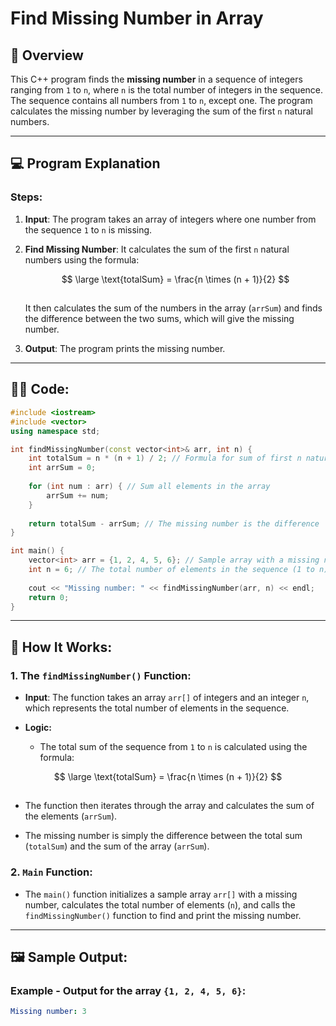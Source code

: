 # Find Missing Number in Array

## 📝 **Overview**

This C++ program finds the **missing number** in a sequence of integers ranging from `1` to `n`, where `n` is the total number of integers in the sequence. The sequence contains all numbers from `1` to `n`, except one. The program calculates the missing number by leveraging the sum of the first `n` natural numbers.

---

## 💻 **Program Explanation**

### **Steps**:
1. **Input**: The program takes an array of integers where one number from the sequence `1` to `n` is missing.

2. **Find Missing Number**: It calculates the sum of the first `n` natural numbers using the formula: 

   $$
   \large \text{totalSum} = \frac{n \times (n + 1)}{2}
   $$
   ##
   
   It then calculates the sum of the numbers in the array (`arrSum`) and finds the difference between the two sums, which will give the missing number.

4. **Output**: The program prints the missing number.

---

## 🧑‍💻 **Code**:

```cpp
#include <iostream>
#include <vector>
using namespace std;

int findMissingNumber(const vector<int>& arr, int n) {
    int totalSum = n * (n + 1) / 2; // Formula for sum of first n natural numbers
    int arrSum = 0;
    
    for (int num : arr) { // Sum all elements in the array
        arrSum += num;
    }
    
    return totalSum - arrSum; // The missing number is the difference
}

int main() {
    vector<int> arr = {1, 2, 4, 5, 6}; // Sample array with a missing number
    int n = 6; // The total number of elements in the sequence (1 to n)
    
    cout << "Missing number: " << findMissingNumber(arr, n) << endl;
    return 0;
}
```

---
## 🚀 How It Works:
### 1. The `findMissingNumber()` Function:
- **Input**: The function takes an array `arr[]` of integers and an integer `n`, which represents the total number of elements in the sequence.

- **Logic:**

  - The total sum of the sequence from `1` to `n` is calculated using the formula:

$$
\large \text{totalSum} = \frac{n \times (n + 1)}{2}
$$
##

  - The function then iterates through the array and calculates the sum of the elements (`arrSum`).

  - The missing number is simply the difference between the total sum (`totalSum`) and the sum of the array (`arrSum`).

### 2. `Main` Function:
- The `main()` function initializes a sample array `arr[]` with a missing number, calculates the total number of elements (`n`), and calls the `findMissingNumber()` function to find and print the missing number.

---
## 🖼️ Sample Output:
### Example - Output for the array `{1, 2, 4, 5, 6}`:
```yaml
Missing number: 3
```
